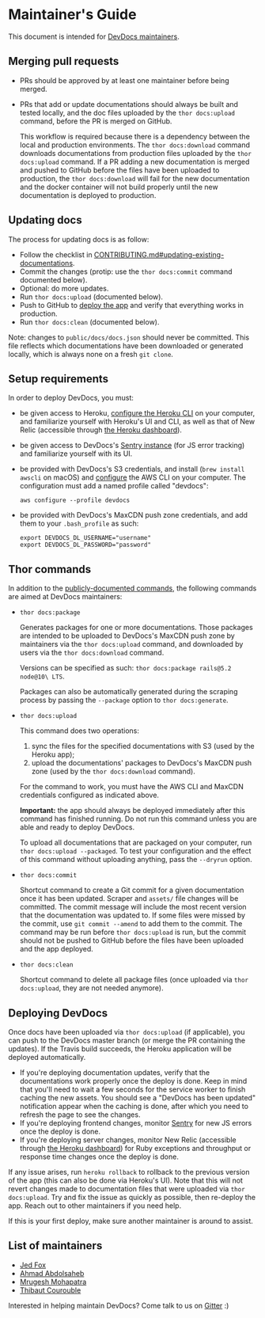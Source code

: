 # Maintainer's Guide

This document is intended for [DevDocs maintainers](#list-of-maintainers).

## Merging pull requests

- PRs should be approved by at least one maintainer before being merged.

- PRs that add or update documentations should always be built and tested locally, and the doc files uploaded by the `thor docs:upload` command, before the PR is merged on GitHub.

  This workflow is required because there is a dependency between the local and production environments. The `thor docs:download` command downloads documentations from production files uploaded by the `thor docs:upload` command. If a PR adding a new documentation is merged and pushed to GitHub before the files have been uploaded to production, the `thor docs:download` will fail for the new documentation and the docker container will not build properly until the new documentation is deployed to production.

## Updating docs

The process for updating docs is as follow:

- Follow the checklist in [CONTRIBUTING.md#updating-existing-documentations](../.github/CONTRIBUTING.md#updating-existing-documentations).
- Commit the changes (protip: use the `thor docs:commit` command documented below).
- Optional: do more updates.
- Run `thor docs:upload` (documented below).
- Push to GitHub to [deploy the app](#deploying-devdocs) and verify that everything works in production.
- Run `thor docs:clean` (documented below).

Note: changes to `public/docs/docs.json` should never be committed. This file reflects which documentations have been downloaded or generated locally, which is always none on a fresh `git clone`.

## Setup requirements

In order to deploy DevDocs, you must:

- be given access to Heroku, [configure the Heroku CLI](https://devcenter.heroku.com/articles/heroku-cli) on your computer, and familiarize yourself with Heroku's UI and CLI, as well as that of New Relic (accessible through [the Heroku dashboard](https://dashboard.heroku.com/apps/devdocs)).

- be given access to DevDocs's [Sentry instance](https://sentry.io/devdocs/devdocs-js/) (for JS error tracking) and familiarize yourself with its UI.

- be provided with DevDocs's S3 credentials, and install (`brew install awscli` on macOS) and [configure](https://docs.aws.amazon.com/cli/latest/reference/configure/) the AWS CLI on your computer. The configuration must add a named profile called "devdocs":
  ```
  aws configure --profile devdocs
  ```

- be provided with DevDocs's MaxCDN push zone credentials, and add them to your `.bash_profile` as such:
  ```
  export DEVDOCS_DL_USERNAME="username"
  export DEVDOCS_DL_PASSWORD="password"
  ```

## Thor commands

In addition to the [publicly-documented commands](https://github.com/freeCodeCamp/devdocs#available-commands), the following commands are aimed at DevDocs maintainers:

- `thor docs:package`

  Generates packages for one or more documentations. Those packages are intended to be uploaded to DevDocs's MaxCDN push zone by maintainers via the `thor docs:upload` command, and downloaded by users via the `thor docs:download` command.

  Versions can be specified as such: `thor docs:package rails@5.2 node@10\ LTS`.

  Packages can also be automatically generated during the scraping process by passing the `--package` option to `thor docs:generate`.

- `thor docs:upload`
  
  This command does two operations:
  
    1. sync the files for the specified documentations with S3 (used by the Heroku app);
    2. upload the documentations' packages to DevDocs's MaxCDN push zone (used by the `thor docs:download` command).
  
  For the command to work, you must have the AWS CLI and MaxCDN credentials configured as indicated above.
  
  **Important:** the app should always be deployed immediately after this command has finished running. Do not run this command unless you are able and ready to deploy DevDocs.
  
  To upload all documentations that are packaged on your computer, run `thor docs:upload --packaged`.
  To test your configuration and the effect of this command without uploading anything, pass the `--dryrun` option.

- `thor docs:commit`

  Shortcut command to create a Git commit for a given documentation once it has been updated. Scraper and `assets/` file changes will be committed. The commit message will include the most recent version that the documentation was updated to. If some files were missed by the commit, use `git commit --amend` to add them to the commit. The command may be run before `thor docs:upload` is run, but the commit should not be pushed to GitHub before the files have been uploaded and the app deployed.

- `thor docs:clean`

  Shortcut command to delete all package files (once uploaded via `thor docs:upload`, they are not needed anymore).

## Deploying DevDocs

Once docs have been uploaded via `thor docs:upload` (if applicable), you can push to the DevDocs master branch (or merge the PR containing the updates). If the Travis build succeeds, the Heroku application will be deployed automatically.

- If you're deploying documentation updates, verify that the documentations work properly once the deploy is done. Keep in mind that you'll need to wait a few seconds for the service worker to finish caching the new assets. You should see a "DevDocs has been updated" notification appear when the caching is done, after which you need to refresh the page to see the changes.
- If you're deploying frontend changes, monitor [Sentry](https://sentry.io/devdocs/devdocs-js/) for new JS errors once the deploy is done.
- If you're deploying server changes, monitor New Relic (accessible through [the Heroku dashboard](https://dashboard.heroku.com/apps/devdocs)) for Ruby exceptions and throughput or response time changes once the deploy is done.

If any issue arises, run `heroku rollback` to rollback to the previous version of the app (this can also be done via Heroku's UI). Note that this will not revert changes made to documentation files that were uploaded via `thor docs:upload`.  Try and fix the issue as quickly as possible, then re-deploy the app. Reach out to other maintainers if you need help.

If this is your first deploy, make sure another maintainer is around to assist. 

## List of maintainers

- [Jed Fox](https://github.com/j-f1)
- [Ahmad Abdolsaheb](https://github.com/ahmadabdolsaheb)
- [Mrugesh Mohapatra](https://github.com/raisedadead)
- [Thibaut Courouble](https://github.com/thibaut)

Interested in helping maintain DevDocs? Come talk to us on [Gitter](https://gitter.im/FreeCodeCamp/DevDocs) :)

